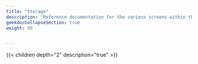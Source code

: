 ```yaml
---
title: "Storage"
description: "Reference documentation for the various screens within the Storage menu option."
geekdocCollapseSection: true
weight: 90


---
```


{{< children depth="2" description="true" >}}
